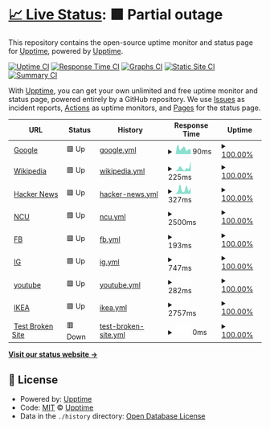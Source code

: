 # [📈 Live Status](https://demo.upptime.js.org): <!--live status--> **🟧 Partial outage**

This repository contains the open-source uptime monitor and status page for [Upptime](https://upptime.js.org), powered by [Upptime](https://github.com/upptime/upptime).

[![Uptime CI](https://github.com/upptime/upptime/workflows/Uptime%20CI/badge.svg)](https://github.com/upptime/upptime/actions?query=workflow%3A%22Uptime+CI%22)
[![Response Time CI](https://github.com/upptime/upptime/workflows/Response%20Time%20CI/badge.svg)](https://github.com/upptime/upptime/actions?query=workflow%3A%22Response+Time+CI%22)
[![Graphs CI](https://github.com/upptime/upptime/workflows/Graphs%20CI/badge.svg)](https://github.com/upptime/upptime/actions?query=workflow%3A%22Graphs+CI%22)
[![Static Site CI](https://github.com/upptime/upptime/workflows/Static%20Site%20CI/badge.svg)](https://github.com/upptime/upptime/actions?query=workflow%3A%22Static+Site+CI%22)
[![Summary CI](https://github.com/upptime/upptime/workflows/Summary%20CI/badge.svg)](https://github.com/upptime/upptime/actions?query=workflow%3A%22Summary+CI%22)

With [Upptime](https://upptime.js.org), you can get your own unlimited and free uptime monitor and status page, powered entirely by a GitHub repository. We use [Issues](https://github.com/upptime/upptime/issues) as incident reports, [Actions](https://github.com/upptime/upptime/actions) as uptime monitors, and [Pages](https://demo.upptime.js.org) for the status page.

<!--start: status pages-->
<!-- This summary is generated by Upptime (https://github.com/upptime/upptime) -->
<!-- Do not edit this manually, your changes will be overwritten -->
<!-- prettier-ignore -->
| URL | Status | History | Response Time | Uptime |
| --- | ------ | ------- | ------------- | ------ |
| <img alt="" src="https://favicons.githubusercontent.com/www.google.com" height="13"> [Google](https://www.google.com) | 🟩 Up | [google.yml](https://github.com/Zeng0112/upptime/commits/HEAD/history/google.yml) | <details><summary><img alt="Response time graph" src="./graphs/google/response-time-week.png" height="20"> 90ms</summary><br><a href="https://demo.upptime.js.org/history/google"><img alt="Response time 90" src="https://img.shields.io/endpoint?url=https%3A%2F%2Fraw.githubusercontent.com%2FZeng0112%2Fupptime%2FHEAD%2Fapi%2Fgoogle%2Fresponse-time.json"></a><br><a href="https://demo.upptime.js.org/history/google"><img alt="24-hour response time 133" src="https://img.shields.io/endpoint?url=https%3A%2F%2Fraw.githubusercontent.com%2FZeng0112%2Fupptime%2FHEAD%2Fapi%2Fgoogle%2Fresponse-time-day.json"></a><br><a href="https://demo.upptime.js.org/history/google"><img alt="7-day response time 90" src="https://img.shields.io/endpoint?url=https%3A%2F%2Fraw.githubusercontent.com%2FZeng0112%2Fupptime%2FHEAD%2Fapi%2Fgoogle%2Fresponse-time-week.json"></a><br><a href="https://demo.upptime.js.org/history/google"><img alt="30-day response time 90" src="https://img.shields.io/endpoint?url=https%3A%2F%2Fraw.githubusercontent.com%2FZeng0112%2Fupptime%2FHEAD%2Fapi%2Fgoogle%2Fresponse-time-month.json"></a><br><a href="https://demo.upptime.js.org/history/google"><img alt="1-year response time 90" src="https://img.shields.io/endpoint?url=https%3A%2F%2Fraw.githubusercontent.com%2FZeng0112%2Fupptime%2FHEAD%2Fapi%2Fgoogle%2Fresponse-time-year.json"></a></details> | <details><summary><a href="https://demo.upptime.js.org/history/google">100.00%</a></summary><a href="https://demo.upptime.js.org/history/google"><img alt="All-time uptime 100.00%" src="https://img.shields.io/endpoint?url=https%3A%2F%2Fraw.githubusercontent.com%2FZeng0112%2Fupptime%2FHEAD%2Fapi%2Fgoogle%2Fuptime.json"></a><br><a href="https://demo.upptime.js.org/history/google"><img alt="24-hour uptime 100.00%" src="https://img.shields.io/endpoint?url=https%3A%2F%2Fraw.githubusercontent.com%2FZeng0112%2Fupptime%2FHEAD%2Fapi%2Fgoogle%2Fuptime-day.json"></a><br><a href="https://demo.upptime.js.org/history/google"><img alt="7-day uptime 100.00%" src="https://img.shields.io/endpoint?url=https%3A%2F%2Fraw.githubusercontent.com%2FZeng0112%2Fupptime%2FHEAD%2Fapi%2Fgoogle%2Fuptime-week.json"></a><br><a href="https://demo.upptime.js.org/history/google"><img alt="30-day uptime 100.00%" src="https://img.shields.io/endpoint?url=https%3A%2F%2Fraw.githubusercontent.com%2FZeng0112%2Fupptime%2FHEAD%2Fapi%2Fgoogle%2Fuptime-month.json"></a><br><a href="https://demo.upptime.js.org/history/google"><img alt="1-year uptime 100.00%" src="https://img.shields.io/endpoint?url=https%3A%2F%2Fraw.githubusercontent.com%2FZeng0112%2Fupptime%2FHEAD%2Fapi%2Fgoogle%2Fuptime-year.json"></a></details>
| <img alt="" src="https://favicons.githubusercontent.com/en.wikipedia.org" height="13"> [Wikipedia](https://en.wikipedia.org) | 🟩 Up | [wikipedia.yml](https://github.com/Zeng0112/upptime/commits/HEAD/history/wikipedia.yml) | <details><summary><img alt="Response time graph" src="./graphs/wikipedia/response-time-week.png" height="20"> 225ms</summary><br><a href="https://demo.upptime.js.org/history/wikipedia"><img alt="Response time 225" src="https://img.shields.io/endpoint?url=https%3A%2F%2Fraw.githubusercontent.com%2FZeng0112%2Fupptime%2FHEAD%2Fapi%2Fwikipedia%2Fresponse-time.json"></a><br><a href="https://demo.upptime.js.org/history/wikipedia"><img alt="24-hour response time 119" src="https://img.shields.io/endpoint?url=https%3A%2F%2Fraw.githubusercontent.com%2FZeng0112%2Fupptime%2FHEAD%2Fapi%2Fwikipedia%2Fresponse-time-day.json"></a><br><a href="https://demo.upptime.js.org/history/wikipedia"><img alt="7-day response time 225" src="https://img.shields.io/endpoint?url=https%3A%2F%2Fraw.githubusercontent.com%2FZeng0112%2Fupptime%2FHEAD%2Fapi%2Fwikipedia%2Fresponse-time-week.json"></a><br><a href="https://demo.upptime.js.org/history/wikipedia"><img alt="30-day response time 225" src="https://img.shields.io/endpoint?url=https%3A%2F%2Fraw.githubusercontent.com%2FZeng0112%2Fupptime%2FHEAD%2Fapi%2Fwikipedia%2Fresponse-time-month.json"></a><br><a href="https://demo.upptime.js.org/history/wikipedia"><img alt="1-year response time 225" src="https://img.shields.io/endpoint?url=https%3A%2F%2Fraw.githubusercontent.com%2FZeng0112%2Fupptime%2FHEAD%2Fapi%2Fwikipedia%2Fresponse-time-year.json"></a></details> | <details><summary><a href="https://demo.upptime.js.org/history/wikipedia">100.00%</a></summary><a href="https://demo.upptime.js.org/history/wikipedia"><img alt="All-time uptime 100.00%" src="https://img.shields.io/endpoint?url=https%3A%2F%2Fraw.githubusercontent.com%2FZeng0112%2Fupptime%2FHEAD%2Fapi%2Fwikipedia%2Fuptime.json"></a><br><a href="https://demo.upptime.js.org/history/wikipedia"><img alt="24-hour uptime 100.00%" src="https://img.shields.io/endpoint?url=https%3A%2F%2Fraw.githubusercontent.com%2FZeng0112%2Fupptime%2FHEAD%2Fapi%2Fwikipedia%2Fuptime-day.json"></a><br><a href="https://demo.upptime.js.org/history/wikipedia"><img alt="7-day uptime 100.00%" src="https://img.shields.io/endpoint?url=https%3A%2F%2Fraw.githubusercontent.com%2FZeng0112%2Fupptime%2FHEAD%2Fapi%2Fwikipedia%2Fuptime-week.json"></a><br><a href="https://demo.upptime.js.org/history/wikipedia"><img alt="30-day uptime 100.00%" src="https://img.shields.io/endpoint?url=https%3A%2F%2Fraw.githubusercontent.com%2FZeng0112%2Fupptime%2FHEAD%2Fapi%2Fwikipedia%2Fuptime-month.json"></a><br><a href="https://demo.upptime.js.org/history/wikipedia"><img alt="1-year uptime 100.00%" src="https://img.shields.io/endpoint?url=https%3A%2F%2Fraw.githubusercontent.com%2FZeng0112%2Fupptime%2FHEAD%2Fapi%2Fwikipedia%2Fuptime-year.json"></a></details>
| <img alt="" src="https://favicons.githubusercontent.com/news.ycombinator.com" height="13"> [Hacker News](https://news.ycombinator.com) | 🟩 Up | [hacker-news.yml](https://github.com/Zeng0112/upptime/commits/HEAD/history/hacker-news.yml) | <details><summary><img alt="Response time graph" src="./graphs/hacker-news/response-time-week.png" height="20"> 327ms</summary><br><a href="https://demo.upptime.js.org/history/hacker-news"><img alt="Response time 327" src="https://img.shields.io/endpoint?url=https%3A%2F%2Fraw.githubusercontent.com%2FZeng0112%2Fupptime%2FHEAD%2Fapi%2Fhacker-news%2Fresponse-time.json"></a><br><a href="https://demo.upptime.js.org/history/hacker-news"><img alt="24-hour response time 266" src="https://img.shields.io/endpoint?url=https%3A%2F%2Fraw.githubusercontent.com%2FZeng0112%2Fupptime%2FHEAD%2Fapi%2Fhacker-news%2Fresponse-time-day.json"></a><br><a href="https://demo.upptime.js.org/history/hacker-news"><img alt="7-day response time 327" src="https://img.shields.io/endpoint?url=https%3A%2F%2Fraw.githubusercontent.com%2FZeng0112%2Fupptime%2FHEAD%2Fapi%2Fhacker-news%2Fresponse-time-week.json"></a><br><a href="https://demo.upptime.js.org/history/hacker-news"><img alt="30-day response time 327" src="https://img.shields.io/endpoint?url=https%3A%2F%2Fraw.githubusercontent.com%2FZeng0112%2Fupptime%2FHEAD%2Fapi%2Fhacker-news%2Fresponse-time-month.json"></a><br><a href="https://demo.upptime.js.org/history/hacker-news"><img alt="1-year response time 327" src="https://img.shields.io/endpoint?url=https%3A%2F%2Fraw.githubusercontent.com%2FZeng0112%2Fupptime%2FHEAD%2Fapi%2Fhacker-news%2Fresponse-time-year.json"></a></details> | <details><summary><a href="https://demo.upptime.js.org/history/hacker-news">100.00%</a></summary><a href="https://demo.upptime.js.org/history/hacker-news"><img alt="All-time uptime 100.00%" src="https://img.shields.io/endpoint?url=https%3A%2F%2Fraw.githubusercontent.com%2FZeng0112%2Fupptime%2FHEAD%2Fapi%2Fhacker-news%2Fuptime.json"></a><br><a href="https://demo.upptime.js.org/history/hacker-news"><img alt="24-hour uptime 100.00%" src="https://img.shields.io/endpoint?url=https%3A%2F%2Fraw.githubusercontent.com%2FZeng0112%2Fupptime%2FHEAD%2Fapi%2Fhacker-news%2Fuptime-day.json"></a><br><a href="https://demo.upptime.js.org/history/hacker-news"><img alt="7-day uptime 100.00%" src="https://img.shields.io/endpoint?url=https%3A%2F%2Fraw.githubusercontent.com%2FZeng0112%2Fupptime%2FHEAD%2Fapi%2Fhacker-news%2Fuptime-week.json"></a><br><a href="https://demo.upptime.js.org/history/hacker-news"><img alt="30-day uptime 100.00%" src="https://img.shields.io/endpoint?url=https%3A%2F%2Fraw.githubusercontent.com%2FZeng0112%2Fupptime%2FHEAD%2Fapi%2Fhacker-news%2Fuptime-month.json"></a><br><a href="https://demo.upptime.js.org/history/hacker-news"><img alt="1-year uptime 100.00%" src="https://img.shields.io/endpoint?url=https%3A%2F%2Fraw.githubusercontent.com%2FZeng0112%2Fupptime%2FHEAD%2Fapi%2Fhacker-news%2Fuptime-year.json"></a></details>
| <img alt="" src="https://favicons.githubusercontent.com/www.ncu.edu.tw" height="13"> [NCU](https://www.ncu.edu.tw/tw/) | 🟩 Up | [ncu.yml](https://github.com/Zeng0112/upptime/commits/HEAD/history/ncu.yml) | <details><summary><img alt="Response time graph" src="./graphs/ncu/response-time-week.png" height="20"> 2500ms</summary><br><a href="https://demo.upptime.js.org/history/ncu"><img alt="Response time 2500" src="https://img.shields.io/endpoint?url=https%3A%2F%2Fraw.githubusercontent.com%2FZeng0112%2Fupptime%2FHEAD%2Fapi%2Fncu%2Fresponse-time.json"></a><br><a href="https://demo.upptime.js.org/history/ncu"><img alt="24-hour response time 2259" src="https://img.shields.io/endpoint?url=https%3A%2F%2Fraw.githubusercontent.com%2FZeng0112%2Fupptime%2FHEAD%2Fapi%2Fncu%2Fresponse-time-day.json"></a><br><a href="https://demo.upptime.js.org/history/ncu"><img alt="7-day response time 2500" src="https://img.shields.io/endpoint?url=https%3A%2F%2Fraw.githubusercontent.com%2FZeng0112%2Fupptime%2FHEAD%2Fapi%2Fncu%2Fresponse-time-week.json"></a><br><a href="https://demo.upptime.js.org/history/ncu"><img alt="30-day response time 2500" src="https://img.shields.io/endpoint?url=https%3A%2F%2Fraw.githubusercontent.com%2FZeng0112%2Fupptime%2FHEAD%2Fapi%2Fncu%2Fresponse-time-month.json"></a><br><a href="https://demo.upptime.js.org/history/ncu"><img alt="1-year response time 2500" src="https://img.shields.io/endpoint?url=https%3A%2F%2Fraw.githubusercontent.com%2FZeng0112%2Fupptime%2FHEAD%2Fapi%2Fncu%2Fresponse-time-year.json"></a></details> | <details><summary><a href="https://demo.upptime.js.org/history/ncu">100.00%</a></summary><a href="https://demo.upptime.js.org/history/ncu"><img alt="All-time uptime 100.00%" src="https://img.shields.io/endpoint?url=https%3A%2F%2Fraw.githubusercontent.com%2FZeng0112%2Fupptime%2FHEAD%2Fapi%2Fncu%2Fuptime.json"></a><br><a href="https://demo.upptime.js.org/history/ncu"><img alt="24-hour uptime 100.00%" src="https://img.shields.io/endpoint?url=https%3A%2F%2Fraw.githubusercontent.com%2FZeng0112%2Fupptime%2FHEAD%2Fapi%2Fncu%2Fuptime-day.json"></a><br><a href="https://demo.upptime.js.org/history/ncu"><img alt="7-day uptime 100.00%" src="https://img.shields.io/endpoint?url=https%3A%2F%2Fraw.githubusercontent.com%2FZeng0112%2Fupptime%2FHEAD%2Fapi%2Fncu%2Fuptime-week.json"></a><br><a href="https://demo.upptime.js.org/history/ncu"><img alt="30-day uptime 100.00%" src="https://img.shields.io/endpoint?url=https%3A%2F%2Fraw.githubusercontent.com%2FZeng0112%2Fupptime%2FHEAD%2Fapi%2Fncu%2Fuptime-month.json"></a><br><a href="https://demo.upptime.js.org/history/ncu"><img alt="1-year uptime 100.00%" src="https://img.shields.io/endpoint?url=https%3A%2F%2Fraw.githubusercontent.com%2FZeng0112%2Fupptime%2FHEAD%2Fapi%2Fncu%2Fuptime-year.json"></a></details>
| <img alt="" src="https://favicons.githubusercontent.com/www.facebook.com" height="13"> [FB](https://www.facebook.com/) | 🟩 Up | [fb.yml](https://github.com/Zeng0112/upptime/commits/HEAD/history/fb.yml) | <details><summary><img alt="Response time graph" src="./graphs/fb/response-time-week.png" height="20"> 193ms</summary><br><a href="https://demo.upptime.js.org/history/fb"><img alt="Response time 193" src="https://img.shields.io/endpoint?url=https%3A%2F%2Fraw.githubusercontent.com%2FZeng0112%2Fupptime%2FHEAD%2Fapi%2Ffb%2Fresponse-time.json"></a><br><a href="https://demo.upptime.js.org/history/fb"><img alt="24-hour response time 195" src="https://img.shields.io/endpoint?url=https%3A%2F%2Fraw.githubusercontent.com%2FZeng0112%2Fupptime%2FHEAD%2Fapi%2Ffb%2Fresponse-time-day.json"></a><br><a href="https://demo.upptime.js.org/history/fb"><img alt="7-day response time 193" src="https://img.shields.io/endpoint?url=https%3A%2F%2Fraw.githubusercontent.com%2FZeng0112%2Fupptime%2FHEAD%2Fapi%2Ffb%2Fresponse-time-week.json"></a><br><a href="https://demo.upptime.js.org/history/fb"><img alt="30-day response time 193" src="https://img.shields.io/endpoint?url=https%3A%2F%2Fraw.githubusercontent.com%2FZeng0112%2Fupptime%2FHEAD%2Fapi%2Ffb%2Fresponse-time-month.json"></a><br><a href="https://demo.upptime.js.org/history/fb"><img alt="1-year response time 193" src="https://img.shields.io/endpoint?url=https%3A%2F%2Fraw.githubusercontent.com%2FZeng0112%2Fupptime%2FHEAD%2Fapi%2Ffb%2Fresponse-time-year.json"></a></details> | <details><summary><a href="https://demo.upptime.js.org/history/fb">100.00%</a></summary><a href="https://demo.upptime.js.org/history/fb"><img alt="All-time uptime 100.00%" src="https://img.shields.io/endpoint?url=https%3A%2F%2Fraw.githubusercontent.com%2FZeng0112%2Fupptime%2FHEAD%2Fapi%2Ffb%2Fuptime.json"></a><br><a href="https://demo.upptime.js.org/history/fb"><img alt="24-hour uptime 100.00%" src="https://img.shields.io/endpoint?url=https%3A%2F%2Fraw.githubusercontent.com%2FZeng0112%2Fupptime%2FHEAD%2Fapi%2Ffb%2Fuptime-day.json"></a><br><a href="https://demo.upptime.js.org/history/fb"><img alt="7-day uptime 100.00%" src="https://img.shields.io/endpoint?url=https%3A%2F%2Fraw.githubusercontent.com%2FZeng0112%2Fupptime%2FHEAD%2Fapi%2Ffb%2Fuptime-week.json"></a><br><a href="https://demo.upptime.js.org/history/fb"><img alt="30-day uptime 100.00%" src="https://img.shields.io/endpoint?url=https%3A%2F%2Fraw.githubusercontent.com%2FZeng0112%2Fupptime%2FHEAD%2Fapi%2Ffb%2Fuptime-month.json"></a><br><a href="https://demo.upptime.js.org/history/fb"><img alt="1-year uptime 100.00%" src="https://img.shields.io/endpoint?url=https%3A%2F%2Fraw.githubusercontent.com%2FZeng0112%2Fupptime%2FHEAD%2Fapi%2Ffb%2Fuptime-year.json"></a></details>
| <img alt="" src="https://favicons.githubusercontent.com/www.instagram.com" height="13"> [IG](https://www.instagram.com/) | 🟩 Up | [ig.yml](https://github.com/Zeng0112/upptime/commits/HEAD/history/ig.yml) | <details><summary><img alt="Response time graph" src="./graphs/ig/response-time-week.png" height="20"> 747ms</summary><br><a href="https://demo.upptime.js.org/history/ig"><img alt="Response time 747" src="https://img.shields.io/endpoint?url=https%3A%2F%2Fraw.githubusercontent.com%2FZeng0112%2Fupptime%2FHEAD%2Fapi%2Fig%2Fresponse-time.json"></a><br><a href="https://demo.upptime.js.org/history/ig"><img alt="24-hour response time 965" src="https://img.shields.io/endpoint?url=https%3A%2F%2Fraw.githubusercontent.com%2FZeng0112%2Fupptime%2FHEAD%2Fapi%2Fig%2Fresponse-time-day.json"></a><br><a href="https://demo.upptime.js.org/history/ig"><img alt="7-day response time 747" src="https://img.shields.io/endpoint?url=https%3A%2F%2Fraw.githubusercontent.com%2FZeng0112%2Fupptime%2FHEAD%2Fapi%2Fig%2Fresponse-time-week.json"></a><br><a href="https://demo.upptime.js.org/history/ig"><img alt="30-day response time 747" src="https://img.shields.io/endpoint?url=https%3A%2F%2Fraw.githubusercontent.com%2FZeng0112%2Fupptime%2FHEAD%2Fapi%2Fig%2Fresponse-time-month.json"></a><br><a href="https://demo.upptime.js.org/history/ig"><img alt="1-year response time 747" src="https://img.shields.io/endpoint?url=https%3A%2F%2Fraw.githubusercontent.com%2FZeng0112%2Fupptime%2FHEAD%2Fapi%2Fig%2Fresponse-time-year.json"></a></details> | <details><summary><a href="https://demo.upptime.js.org/history/ig">100.00%</a></summary><a href="https://demo.upptime.js.org/history/ig"><img alt="All-time uptime 100.00%" src="https://img.shields.io/endpoint?url=https%3A%2F%2Fraw.githubusercontent.com%2FZeng0112%2Fupptime%2FHEAD%2Fapi%2Fig%2Fuptime.json"></a><br><a href="https://demo.upptime.js.org/history/ig"><img alt="24-hour uptime 100.00%" src="https://img.shields.io/endpoint?url=https%3A%2F%2Fraw.githubusercontent.com%2FZeng0112%2Fupptime%2FHEAD%2Fapi%2Fig%2Fuptime-day.json"></a><br><a href="https://demo.upptime.js.org/history/ig"><img alt="7-day uptime 100.00%" src="https://img.shields.io/endpoint?url=https%3A%2F%2Fraw.githubusercontent.com%2FZeng0112%2Fupptime%2FHEAD%2Fapi%2Fig%2Fuptime-week.json"></a><br><a href="https://demo.upptime.js.org/history/ig"><img alt="30-day uptime 100.00%" src="https://img.shields.io/endpoint?url=https%3A%2F%2Fraw.githubusercontent.com%2FZeng0112%2Fupptime%2FHEAD%2Fapi%2Fig%2Fuptime-month.json"></a><br><a href="https://demo.upptime.js.org/history/ig"><img alt="1-year uptime 100.00%" src="https://img.shields.io/endpoint?url=https%3A%2F%2Fraw.githubusercontent.com%2FZeng0112%2Fupptime%2FHEAD%2Fapi%2Fig%2Fuptime-year.json"></a></details>
| <img alt="" src="https://favicons.githubusercontent.com/www.youtube.com" height="13"> [youtube](https://www.youtube.com/) | 🟩 Up | [youtube.yml](https://github.com/Zeng0112/upptime/commits/HEAD/history/youtube.yml) | <details><summary><img alt="Response time graph" src="./graphs/youtube/response-time-week.png" height="20"> 282ms</summary><br><a href="https://demo.upptime.js.org/history/youtube"><img alt="Response time 282" src="https://img.shields.io/endpoint?url=https%3A%2F%2Fraw.githubusercontent.com%2FZeng0112%2Fupptime%2FHEAD%2Fapi%2Fyoutube%2Fresponse-time.json"></a><br><a href="https://demo.upptime.js.org/history/youtube"><img alt="24-hour response time 356" src="https://img.shields.io/endpoint?url=https%3A%2F%2Fraw.githubusercontent.com%2FZeng0112%2Fupptime%2FHEAD%2Fapi%2Fyoutube%2Fresponse-time-day.json"></a><br><a href="https://demo.upptime.js.org/history/youtube"><img alt="7-day response time 282" src="https://img.shields.io/endpoint?url=https%3A%2F%2Fraw.githubusercontent.com%2FZeng0112%2Fupptime%2FHEAD%2Fapi%2Fyoutube%2Fresponse-time-week.json"></a><br><a href="https://demo.upptime.js.org/history/youtube"><img alt="30-day response time 282" src="https://img.shields.io/endpoint?url=https%3A%2F%2Fraw.githubusercontent.com%2FZeng0112%2Fupptime%2FHEAD%2Fapi%2Fyoutube%2Fresponse-time-month.json"></a><br><a href="https://demo.upptime.js.org/history/youtube"><img alt="1-year response time 282" src="https://img.shields.io/endpoint?url=https%3A%2F%2Fraw.githubusercontent.com%2FZeng0112%2Fupptime%2FHEAD%2Fapi%2Fyoutube%2Fresponse-time-year.json"></a></details> | <details><summary><a href="https://demo.upptime.js.org/history/youtube">100.00%</a></summary><a href="https://demo.upptime.js.org/history/youtube"><img alt="All-time uptime 100.00%" src="https://img.shields.io/endpoint?url=https%3A%2F%2Fraw.githubusercontent.com%2FZeng0112%2Fupptime%2FHEAD%2Fapi%2Fyoutube%2Fuptime.json"></a><br><a href="https://demo.upptime.js.org/history/youtube"><img alt="24-hour uptime 100.00%" src="https://img.shields.io/endpoint?url=https%3A%2F%2Fraw.githubusercontent.com%2FZeng0112%2Fupptime%2FHEAD%2Fapi%2Fyoutube%2Fuptime-day.json"></a><br><a href="https://demo.upptime.js.org/history/youtube"><img alt="7-day uptime 100.00%" src="https://img.shields.io/endpoint?url=https%3A%2F%2Fraw.githubusercontent.com%2FZeng0112%2Fupptime%2FHEAD%2Fapi%2Fyoutube%2Fuptime-week.json"></a><br><a href="https://demo.upptime.js.org/history/youtube"><img alt="30-day uptime 100.00%" src="https://img.shields.io/endpoint?url=https%3A%2F%2Fraw.githubusercontent.com%2FZeng0112%2Fupptime%2FHEAD%2Fapi%2Fyoutube%2Fuptime-month.json"></a><br><a href="https://demo.upptime.js.org/history/youtube"><img alt="1-year uptime 100.00%" src="https://img.shields.io/endpoint?url=https%3A%2F%2Fraw.githubusercontent.com%2FZeng0112%2Fupptime%2FHEAD%2Fapi%2Fyoutube%2Fuptime-year.json"></a></details>
| <img alt="" src="https://favicons.githubusercontent.com/www.ikea.com.tw" height="13"> [IKEA](https://www.ikea.com.tw/zh) | 🟩 Up | [ikea.yml](https://github.com/Zeng0112/upptime/commits/HEAD/history/ikea.yml) | <details><summary><img alt="Response time graph" src="./graphs/ikea/response-time-week.png" height="20"> 2757ms</summary><br><a href="https://demo.upptime.js.org/history/ikea"><img alt="Response time 2757" src="https://img.shields.io/endpoint?url=https%3A%2F%2Fraw.githubusercontent.com%2FZeng0112%2Fupptime%2FHEAD%2Fapi%2Fikea%2Fresponse-time.json"></a><br><a href="https://demo.upptime.js.org/history/ikea"><img alt="24-hour response time 2025" src="https://img.shields.io/endpoint?url=https%3A%2F%2Fraw.githubusercontent.com%2FZeng0112%2Fupptime%2FHEAD%2Fapi%2Fikea%2Fresponse-time-day.json"></a><br><a href="https://demo.upptime.js.org/history/ikea"><img alt="7-day response time 2757" src="https://img.shields.io/endpoint?url=https%3A%2F%2Fraw.githubusercontent.com%2FZeng0112%2Fupptime%2FHEAD%2Fapi%2Fikea%2Fresponse-time-week.json"></a><br><a href="https://demo.upptime.js.org/history/ikea"><img alt="30-day response time 2757" src="https://img.shields.io/endpoint?url=https%3A%2F%2Fraw.githubusercontent.com%2FZeng0112%2Fupptime%2FHEAD%2Fapi%2Fikea%2Fresponse-time-month.json"></a><br><a href="https://demo.upptime.js.org/history/ikea"><img alt="1-year response time 2757" src="https://img.shields.io/endpoint?url=https%3A%2F%2Fraw.githubusercontent.com%2FZeng0112%2Fupptime%2FHEAD%2Fapi%2Fikea%2Fresponse-time-year.json"></a></details> | <details><summary><a href="https://demo.upptime.js.org/history/ikea">100.00%</a></summary><a href="https://demo.upptime.js.org/history/ikea"><img alt="All-time uptime 100.00%" src="https://img.shields.io/endpoint?url=https%3A%2F%2Fraw.githubusercontent.com%2FZeng0112%2Fupptime%2FHEAD%2Fapi%2Fikea%2Fuptime.json"></a><br><a href="https://demo.upptime.js.org/history/ikea"><img alt="24-hour uptime 100.00%" src="https://img.shields.io/endpoint?url=https%3A%2F%2Fraw.githubusercontent.com%2FZeng0112%2Fupptime%2FHEAD%2Fapi%2Fikea%2Fuptime-day.json"></a><br><a href="https://demo.upptime.js.org/history/ikea"><img alt="7-day uptime 100.00%" src="https://img.shields.io/endpoint?url=https%3A%2F%2Fraw.githubusercontent.com%2FZeng0112%2Fupptime%2FHEAD%2Fapi%2Fikea%2Fuptime-week.json"></a><br><a href="https://demo.upptime.js.org/history/ikea"><img alt="30-day uptime 100.00%" src="https://img.shields.io/endpoint?url=https%3A%2F%2Fraw.githubusercontent.com%2FZeng0112%2Fupptime%2FHEAD%2Fapi%2Fikea%2Fuptime-month.json"></a><br><a href="https://demo.upptime.js.org/history/ikea"><img alt="1-year uptime 100.00%" src="https://img.shields.io/endpoint?url=https%3A%2F%2Fraw.githubusercontent.com%2FZeng0112%2Fupptime%2FHEAD%2Fapi%2Fikea%2Fuptime-year.json"></a></details>
| <img alt="" src="https://favicons.githubusercontent.com/idkidkidkidk.com" height="13"> [Test Broken Site](http://idkidkidkidk.com/) | 🟥 Down | [test-broken-site.yml](https://github.com/Zeng0112/upptime/commits/HEAD/history/test-broken-site.yml) | <details><summary><img alt="Response time graph" src="./graphs/test-broken-site/response-time-week.png" height="20"> 0ms</summary><br><a href="https://demo.upptime.js.org/history/test-broken-site"><img alt="Response time 0" src="https://img.shields.io/endpoint?url=https%3A%2F%2Fraw.githubusercontent.com%2FZeng0112%2Fupptime%2FHEAD%2Fapi%2Ftest-broken-site%2Fresponse-time.json"></a><br><a href="https://demo.upptime.js.org/history/test-broken-site"><img alt="24-hour response time 0" src="https://img.shields.io/endpoint?url=https%3A%2F%2Fraw.githubusercontent.com%2FZeng0112%2Fupptime%2FHEAD%2Fapi%2Ftest-broken-site%2Fresponse-time-day.json"></a><br><a href="https://demo.upptime.js.org/history/test-broken-site"><img alt="7-day response time 0" src="https://img.shields.io/endpoint?url=https%3A%2F%2Fraw.githubusercontent.com%2FZeng0112%2Fupptime%2FHEAD%2Fapi%2Ftest-broken-site%2Fresponse-time-week.json"></a><br><a href="https://demo.upptime.js.org/history/test-broken-site"><img alt="30-day response time 0" src="https://img.shields.io/endpoint?url=https%3A%2F%2Fraw.githubusercontent.com%2FZeng0112%2Fupptime%2FHEAD%2Fapi%2Ftest-broken-site%2Fresponse-time-month.json"></a><br><a href="https://demo.upptime.js.org/history/test-broken-site"><img alt="1-year response time 0" src="https://img.shields.io/endpoint?url=https%3A%2F%2Fraw.githubusercontent.com%2FZeng0112%2Fupptime%2FHEAD%2Fapi%2Ftest-broken-site%2Fresponse-time-year.json"></a></details> | <details><summary><a href="https://demo.upptime.js.org/history/test-broken-site">100.00%</a></summary><a href="https://demo.upptime.js.org/history/test-broken-site"><img alt="All-time uptime 100.00%" src="https://img.shields.io/endpoint?url=https%3A%2F%2Fraw.githubusercontent.com%2FZeng0112%2Fupptime%2FHEAD%2Fapi%2Ftest-broken-site%2Fuptime.json"></a><br><a href="https://demo.upptime.js.org/history/test-broken-site"><img alt="24-hour uptime 100.00%" src="https://img.shields.io/endpoint?url=https%3A%2F%2Fraw.githubusercontent.com%2FZeng0112%2Fupptime%2FHEAD%2Fapi%2Ftest-broken-site%2Fuptime-day.json"></a><br><a href="https://demo.upptime.js.org/history/test-broken-site"><img alt="7-day uptime 100.00%" src="https://img.shields.io/endpoint?url=https%3A%2F%2Fraw.githubusercontent.com%2FZeng0112%2Fupptime%2FHEAD%2Fapi%2Ftest-broken-site%2Fuptime-week.json"></a><br><a href="https://demo.upptime.js.org/history/test-broken-site"><img alt="30-day uptime 100.00%" src="https://img.shields.io/endpoint?url=https%3A%2F%2Fraw.githubusercontent.com%2FZeng0112%2Fupptime%2FHEAD%2Fapi%2Ftest-broken-site%2Fuptime-month.json"></a><br><a href="https://demo.upptime.js.org/history/test-broken-site"><img alt="1-year uptime 100.00%" src="https://img.shields.io/endpoint?url=https%3A%2F%2Fraw.githubusercontent.com%2FZeng0112%2Fupptime%2FHEAD%2Fapi%2Ftest-broken-site%2Fuptime-year.json"></a></details>

<!--end: status pages-->

[**Visit our status website →**](https://demo.upptime.js.org)

## 📄 License

- Powered by: [Upptime](https://github.com/upptime/upptime)
- Code: [MIT](./LICENSE) © [Upptime](https://upptime.js.org)
- Data in the `./history` directory: [Open Database License](https://opendatacommons.org/licenses/odbl/1-0/)
